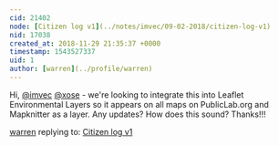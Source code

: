 ```yaml
---
cid: 21402
node: [Citizen log v1](../notes/imvec/09-02-2018/citizen-log-v1)
nid: 17038
created_at: 2018-11-29 21:35:37 +0000
timestamp: 1543527337
uid: 1
author: [warren](../profile/warren)
---
```


Hi, [@imvec](/profile/imvec) [@xose](/profile/xose) - we're looking to integrate this into Leaflet Environmental Layers so it appears on all maps on PublicLab.org and Mapknitter as a layer. Any updates? How does this sound? Thanks!!!

[warren](../profile/warren) replying to: [Citizen log v1](../notes/imvec/09-02-2018/citizen-log-v1)

